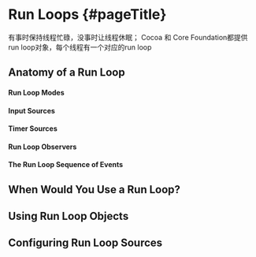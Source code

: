# Run Loops {#pageTitle}

有事时保持线程忙碌，没事时让线程休眠； Cocoa 和 Core Foundation都提供run loop对象，每个线程有一个对应的run loop

## Anatomy of a Run Loop



#### Run Loop Modes

#### Input Sources

#### Timer Sources

#### Run Loop Observers

#### The Run Loop Sequence of Events

## When Would You Use a Run Loop?

## Using Run Loop Objects

## Configuring Run Loop Sources



